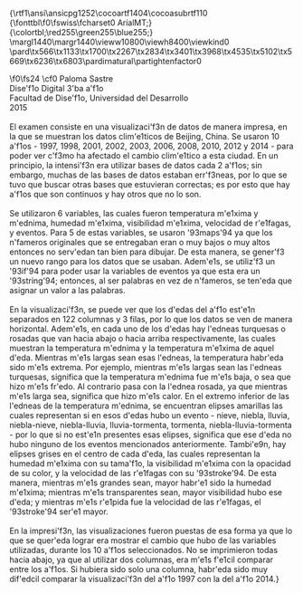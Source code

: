 {\rtf1\ansi\ansicpg1252\cocoartf1404\cocoasubrtf110
{\fonttbl\f0\fswiss\fcharset0 ArialMT;}
{\colortbl;\red255\green255\blue255;}
\margl1440\margr1440\vieww10800\viewh8400\viewkind0
\pard\tx566\tx1133\tx1700\tx2267\tx2834\tx3401\tx3968\tx4535\tx5102\tx5669\tx6236\tx6803\pardirnatural\partightenfactor0

\f0\fs24 \cf0 Paloma Sastre\
Dise\'f1o Digital 3\'ba a\'f1o\
Facultad de Dise\'f1o, Universidad del Desarrollo\
2015\
\
El examen consiste en una visualizaci\'f3n de datos de manera impresa, en la que se muestran los datos clim\'e1ticos de Beijing, China. Se usaron 10 a\'f1os - 1997, 1998, 2001, 2002, 2003, 2006, 2008, 2010, 2012 y 2014 - para poder ver c\'f3mo ha afectado el cambio clim\'e1tico a esta ciudad. En un principio, la intensi\'f3n era utilizar bases de datos cada 2 a\'f1os; sin embargo, muchas de las bases de datos estaban err\'f3neas, por lo que se tuvo que buscar otras bases que estuvieran correctas; es por esto que hay a\'f1os que son continuos y hay otros que no lo son. \
\
Se utilizaron 6 variables, las cuales fueron temperatura m\'e1xima y m\'ednima, humedad m\'e1xima, visibilidad m\'e1xima, velocidad de r\'e1fagas, y eventos. Para 5 de estas variables, se usaron \'93maps\'94 ya que los n\'fameros originales que se entregaban eran o muy bajos o muy altos entonces no serv\'edan tan bien para dibujar. De esta manera, se gener\'f3 un nuevo rango para los datos que se usaban. Adem\'e1s, se utiliz\'f3 un \'93if\'94 para poder usar la variables de eventos ya que esta era un \'93string\'94; entonces, al ser palabras en vez de n\'fameros, se ten\'eda que asignar un valor a las palabras.\
\
En la visualizaci\'f3n, se puede ver que los d\'edas del a\'f1o est\'e1n separados en 122 columnas y 3 filas, por lo que los datos se ven de manera horizontal. Adem\'e1s, en cada uno de los d\'edas hay l\'edneas turquesas o rosadas que van hacia abajo o hacia arriba respectivamente, las cuales muestran la temperatura m\'ednima y la temperatura m\'e1xima de aquel d\'eda. Mientras m\'e1s largas sean esas l\'edneas, la temperatura habr\'eda sido m\'e1s extrema. Por ejemplo, mientras m\'e1s largas sean las l\'edneas turquesas, significa que la temperatura m\'ednima fue m\'e1s baja, o sea que hizo m\'e1s fr\'edo. Al contrario pasa con la l\'ednea rosada, ya que mientras m\'e1s larga sea, significa que hizo m\'e1s calor. En el extremo inferior de las l\'edneas de la temperatura m\'ednima, se encuentran elipses amarillas las cuales representan si en esos d\'edas hubo un evento - nieve, niebla, lluvia, niebla-nieve, niebla-lluvia, lluvia-tormenta, tormenta, niebla-lluvia-tormenta - por lo que si no est\'e1n presentes esas elipses, significa que ese d\'eda no hubo ninguno de los eventos mencionados anteriormente. Tambi\'e9n, hay elipses grises en el centro de cada d\'eda, las cuales representan la humedad m\'e1xima con su tama\'f1o, la visibilidad m\'e1xima con la opacidad de su color, y la velocidad de las r\'e1fagas con su \'93stroke\'94. De esta manera, mientras m\'e1s grandes sean, mayor habr\'e1 sido la humedad m\'e1xima; mientras m\'e1s transparentes sean, mayor visibilidad hubo ese d\'eda; y mientras m\'e1s r\'e1pida fue la velocidad de las r\'e1fagas, el \'93stroke\'94 ser\'e1 mayor.\
\
En la impresi\'f3n, las visualizaciones fueron puestas de esa forma ya que lo que se quer\'eda lograr era mostrar el cambio que hubo de las variables utilizadas, durante los 10 a\'f1os seleccionados. No se imprimieron todas hacia abajo, ya que al utilizar dos columnas, era m\'e1s f\'e1cil comparar entre los a\'f1os. Si hubiera sido solo una columna, habr\'eda sido muy dif\'edcil comparar la visualizaci\'f3n del a\'f1o 1997 con la del a\'f1o 2014.}

